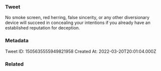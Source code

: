 ### Tweet
No smoke screen, red herring, false sincerity, or any other diversionary device will succeed in concealing your intentions if you already have an established reputation for deception.

### Metadata
Tweet ID: 1505635555949821958
Created At: 2022-03-20T20:01:04.000Z

### Related


